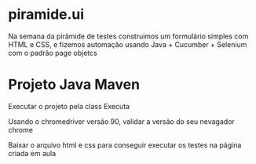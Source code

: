 # piramide.ui
Na semana da pirâmide de testes construimos um formulário simples com HTML e CSS, e fizemos automação usando Java + Cucumber + Selenium com o padrão page objetcs


# Projeto Java Maven
Executar o projeto pela class Executa

Usando o chromedriver versão 90, validar a versão do seu nevagador chrome

Baixar o arquivo html e css para conseguir executar os testes na página criada em aula
